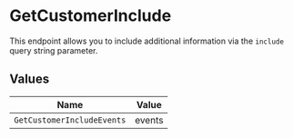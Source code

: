 # GetCustomerInclude

This endpoint allows you to include additional information via the `include` query string parameter.


## Values

| Name                       | Value                      |
| -------------------------- | -------------------------- |
| `GetCustomerIncludeEvents` | events                     |